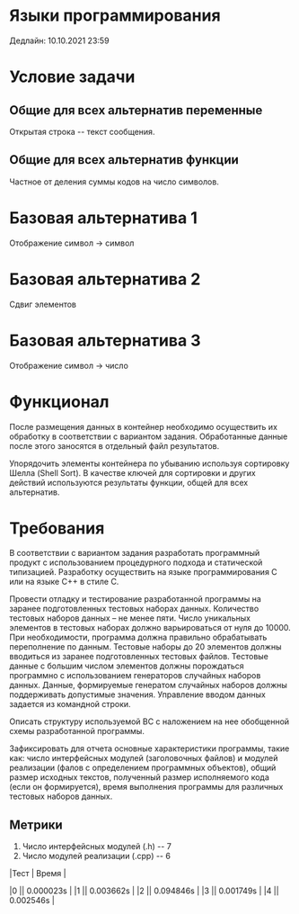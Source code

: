 # Языки программирования
Дедлайн: 10.10.2021 23:59

# Условие задачи
## Общие для всех альтернатив переменные
Открытая строка -- текст сообщения.
## Общие для всех альтернатив функции
Частное от деления суммы кодов на число символов.

# Базовая альтернатива 1
Отображение символ -> символ

# Базовая альтернатива 2
Сдвиг элементов

# Базовая альтернатива 3
Отображение символ -> число

# Функционал
После размещения данных в контейнер необходимо осуществить их обработку в соответствии с вариантом задания. Обработанные данные после этого заносятся в отдельный файл результатов.

Упорядочить элементы контейнера по убыванию используя
сортировку Шелла (Shell Sort). В качестве ключей для сортировки и других
действий используются результаты функции, общей для всех альтернатив.

# Требования
В соответствии с вариантом задания разработать программный продукт с использованием процедурного подхода и статической типизацией. Разработку осуществить на языке программирования C или на языке C++ в стиле C.

Провести отладку и тестирование разработанной программы на заранее подготовленных тестовых наборах данных. Количество тестовых наборов данных – не менее пяти. Число уникальных элементов в тестовых наборах должно варьироваться от нуля до 10000. При необходимости, программа должна правильно обрабатывать переполнение по данным. Тестовые наборы до 20 элементов должны вводиться из заранее подготовленных тестовых файлов. Тестовые данные с большим числом элементов должны порождаться программно с использованием генераторов случайных наборов данных. Данные, формируемые генератом случайных наборов должны поддерживать допустимые значения. Управление вводом данных задается из командной строки.

Описать структуру используемой ВС с наложением на нее обобщенной схемы разработанной программы.

Зафиксировать для отчета основные характеристики программы, такие как: число интерфейсных модулей (заголовочных файлов) и модулей реализации (фалов с определением программных объектов), общий размер исходных текстов, полученный размер исполняемого кода (если он формируется), время выполнения программы для различных тестовых наборов данных.

## Метрики
1. Число интерфейсных модулей (.h) -- 7
2. Число модулей реализации (.cpp) -- 6

|Тест | Время |

|0  || 0.000023s |
|1  || 0.003662s |
|2  || 0.094846s |
|3  || 0.001749s |
|4  || 0.002546s |